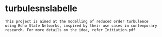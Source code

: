 # turbulesnslabelle

    This project is aimed at the modelling of reduced order turbulence using Echo State Networks, inspired by their use cases in contemporary research. For more details on the idea, refer Initiation.pdf
